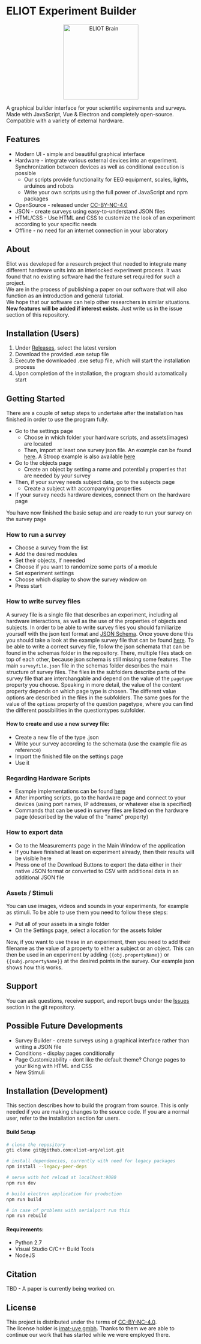 # ELIOT Experiment Builder

<p align="center"><img src="/src/renderer/assets/eliot.png" alt="ELIOT Brain" width="200"/></p>

A graphical builder interface for your scientific expirements and surveys. Made with JavaScript, Vue & Electron and completely open-source.
Compatible with a variety of external hardware.

Features
---
- Modern UI - simple and beautiful graphical interface
- Hardware - integrate various external devices into an experiment. Synchronization between devices as well as conditional execution is possible
  - Our scripts provide functionality for EEG equipment, scales, lights, arduinos and robots
  - Write your own scripts using the full power of JavaScript and npm packages
- OpenSource - released under [CC-BY-NC-4.0](https://github.com/eliot-org/eliot-experiment-builder/blob/main/LICENSE.md)
- JSON - create surveys using easy-to-understand JSON files
- HTML/CSS - Use HTML and CSS to customize the look of an experiment according to your specific needs
- Offline - no need for an internet connection in your laboratory

About
---
Eliot was developed for a research project that needed to integrate many different hardware units into an interlocked experiment process. It was found that no existing software had the feature set required for such a project.<br>
We are in the process of publishing a paper on our software that will also function as an introduction and general tutorial.<br>
We hope that our software can help other researchers in similar situations.<br>
<b>New features will be added if interest exists</b>. Just write us in the issue section of this repository.

Installation (Users)
---
1. Under [Releases](https://github.com/eliot-org/eliot/releases), select the latest version
2. Download the provided .exe setup file
3. Execute the downloaded .exe setup file, which will start the installation process
4. Upon completion of the installation, the program should automatically start

Getting Started
---
There are a couple of setup steps to undertake after the installation has finished in order to use the program fully.
  - Go to the settings page
    - Choose in which folder your hardware scripts, and assets(images) are located
    - Then, import at least one survey json file. An example can be found [here](https://github.com/eliot-org/eliot/blob/main/src/renderer/assets/survey_sample.json). A Stroop example is also available [here](https://github.com/eliot-org/eliot/blob/main/src/renderer/assets/stroop.json)
  - Go to the objects page
    -  Create an object by setting a name and potentially properties that are needed by your survey
  - Then, if your survey needs subject data, go to the subjects page
    - Create a subject with accompanying properties
  - If your survey needs hardware devices, connect them on the hardware page
    
You have now finished the basic setup and are ready to run your survey on the survey page

### How to run a survey
  - Choose a survey from the list
  - Add the desired modules
  - Set their objects, if neeeded
  - Choose if you want to randomize some parts of a module
  - Set experiment settings
  - Choose which display to show the survey window on
  - Press start
  
### How to write survey files
A survey file is a single file that describes an experiment, including all hardware interactions, as well as the use of the properties of objects and subjects. In order to be able to write survey files you should familiarize yourself with the json text format and [JSON Schema](https://json-schema.org/). Once youve done this you should take a look at the example survey file that can be found [here](https://github.com/eliot-org/eliot/blob/main/src/renderer/assets/survey_sample.json). To be able to write a correct survey file, follow the json schemata that can be found in the schemas folder in the repository. There, multiple files stack on top of each other, because json schema is still missing some features. The main `surveyfile.json` file in the schemas folder describes the main structure of survey files. The files in the subfolders describe parts of the survey file that are interchangable and depend on the value of the `pagetype` property you choose. Speaking in more detail, the value of the content property depends on which page type is chosen. The different value options are described in the files in the subfolders. The same goes for the value of the `options` property of the question pagetype, where you can find the different possibilities in the questiontypes subfolder.

#### How to create and use a new survey file:
  - Create a new file of the type .json
  - Write your survey according to the schemata (use the example file as reference)
  - Import the finished file on the settings page
  - Use it

### Regarding Hardware Scripts
  - Example implementations can be found [here](https://github.com/eliot-org/eliot/tree/main/src/main/scripts)
  - After importing scripts, go to the hardware page and connect to your devices (using port names, IP addresses, or whatever else is specified)
  - Commands that can be used in survey files are listed on the hardware page (described by the value of the "name" property)

### How to export data
  - Go to the Measurements page in the Main Window of the application
  - If you have finished at least on experiment already, then their results will be visible here
  - Press one of the Download Buttons to export the data either in their native JSON format or converted to CSV with additional data in an additional JSON file

### Assets / Stimuli
You can use images, videos and sounds in your experiments, for example as stimuli. To be able to use them you need to follow these steps:
  - Put all of your assets in a single folder
  - On the Settings page, select a location for the assets folder

Now, if you want to use these in an experiment, then you need to add their filename as the value of a property to either a subject or an object. This can then be used in an experiment by adding ``{{obj.propertyName}}`` or ``{{subj.propertyName}}`` at the desired points in the survey. Our example json shows how this works.

Support
---
You can ask questions, receive support, and report bugs under the [Issues](https://github.com/eliot-org/eliot/issues) section in the git repository.

Possible Future Developments
---
- Survey Builder - create surveys using a graphical interface rather than writing a JSON file
- Conditions - display pages conditionally
- Page Customizability - dont like the default theme? Change pages to your liking with HTML and CSS
- New Stimuli

Installation (Development)
---
This section describes how to build the program from source. This is only needed if you are making changes to the source code. If you are a normal user, refer to the installation section for users. 
#### Build Setup

``` bash
# clone the repository
gti clone git@github.com:eliot-org/eliot.git

# install dependencies, currently with need for legacy packages
npm install --legacy-peer-deps

# serve with hot reload at localhost:9080
npm run dev

# build electron application for production
npm run build

# in case of problems with serialport run this
npm run rebuild

```
#### Requirements:
- Python 2.7
- Visual Studio C/C++ Build Tools
- NodeJS

Citation
---
TBD - A paper is currently being worked on.

License
---
This project is distributed under the terms of [CC-BY-NC-4.0](https://creativecommons.org/licenses/by-nc/4.0/legalcode.de). <br>
The license holder is [imat-uve gmbh](https://imat-uve.de). Thanks to them we are able to continue our work that has started while we were employed there. 
